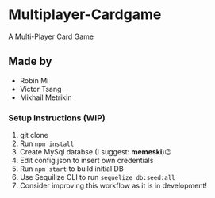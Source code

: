 # Multiplayer-Cardgame
A Multi-Player Card Game

## Made by
- Robin Mi
- Victor Tsang
- Mikhail Metrikin


### Setup Instructions (WIP)

1. git clone
1. Run `npm install`
1. Create MySql databse (I suggest: **memeski**):wink:
1. Edit config.json to insert own credentials
1. Run `npm start` to build initial DB
1. Use Sequilize CLI to run `sequelize db:seed:all`
1. Consider improving this workflow as it is in development!
